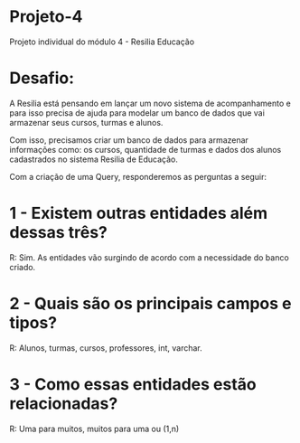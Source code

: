 # Projeto-4
Projeto individual do módulo 4 - Resilia Educação


# Desafio:

A Resilia está pensando em lançar um novo sistema de acompanhamento e para isso precisa de ajuda para modelar um banco de dados que vai armazenar seus cursos, turmas e alunos.

Com isso, precisamos criar um banco de dados para armazenar informações como: os cursos, quantidade de turmas e dados dos alunos cadastrados no sistema Resilia de Educação.


Com a criação de uma Query, responderemos as perguntas a seguir:

# 1 - Existem outras entidades além dessas três?
R: Sim. As entidades vão surgindo de acordo com a necessidade do banco criado.

# 2 - Quais são os principais campos e tipos?
R: Alunos, turmas, cursos, professores, int, varchar.

# 3 - Como essas entidades estão relacionadas?
R: Uma para muitos, muitos para uma ou (1,n)
